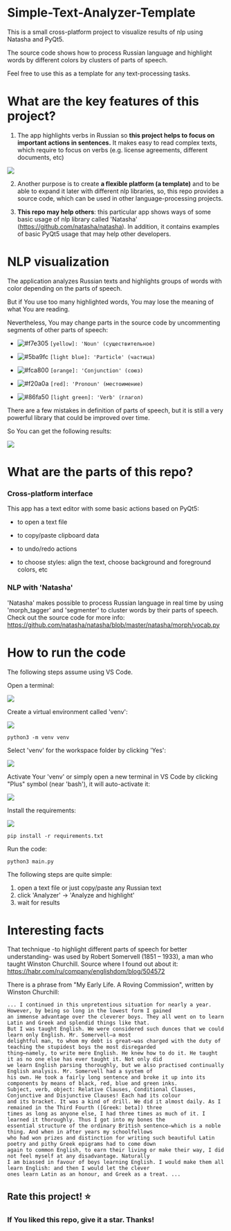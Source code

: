 
# Simple-Text-Analyzer-Template

This is a small cross-platform project to visualize results of nlp using Natasha and PyQt5.

The source code shows how to process Russian language and highlight words by different colors by clusters of parts of speech.

Feel free to use this as a template for any text-processing tasks.


# What are the key features of this project?

1. The app highlights verbs in Russian so **this project helps to focus on important actions in sentences.** It makes easy to read complex texts, which require to focus on verbs (e.g. license agreements, different documents, etc)

![](.github/3.gif)

2. Another purpose is to create **a flexible platform (a template)** and to be able to expand it later with different nlp libraries, so, this repo provides a source code, which can be used in other language-processing projects. 

3. **This repo may help others**: this particular app shows ways of some basic usage of nlp library called 'Natasha' (https://github.com/natasha/natasha). In addition, it contains examples of basic PyQt5 usage that may help other developers.


# NLP visualization

The application analyzes Russian texts and highlights groups of words with color depending on the parts of speech.

But if You use too many highlighted words, You may lose the meaning of what You are reading.

Nevertheless, You may change parts in the source code by uncommenting segments of other parts of speech:

- ![#f7e305](https://via.placeholder.com/15/f7e305/000000?text=+) `[yellow]: 'Noun' (существительное)`

- ![#5ba9fc](https://via.placeholder.com/15/5ba9fc/000000?text=+) `[light blue]: 'Particle' (частица)`

- ![#fca800](https://via.placeholder.com/15/fca800/000000?text=+) `[orange]: 'Conjunction' (союз)`

- ![#f20a0a](https://via.placeholder.com/15/f20a0a/000000?text=+) `[red]: 'Pronoun' (местоимение)`

- ![#86fa50](https://via.placeholder.com/15/86fa50/000000?text=+) `[light green]: 'Verb' (глагол)`

There are a few mistakes in definition of parts of speech, but it is still a very powerful library that could be improved over time.

So You can get the following results:

![](.github/2.gif)


# What are the parts of this repo?

### Cross-platform interface

This app has a text editor with some basic actions based on PyQt5:

- to open a text file

- to copy/paste clipboard data

- to undo/redo actions

- to choose styles: align the text, choose background and foreground colors, etc

### NLP with 'Natasha'

'Natasha' makes possible to process Russian language in real time by using 'morph_tagger' and 'segmenter' to cluster words by their parts of speech. Check out the source code for more info: https://github.com/natasha/natasha/blob/master/natasha/morph/vocab.py


# How to run the code

The following steps assume using VS Code. 

Open a terminal:

![](.github/setup_0_open_terminal.gif)

Create a virtual environment called 'venv':

![](.github/setup_1_python3__m_venv_venv.png)

```
python3 -m venv venv
```

Select 'venv' for the workspace folder by clicking 'Yes':

![](.github/setup_2_create_vscode_workspace.png)


Activate Your 'venv' or simply open a new terminal in VS Code by clicking "Plus" symbol (near 'bash'), it will auto-activate it:

![](.github/setup_3_activate_venv.png)

Install the requirements:

![](.github/setup_4_pip_install.png)

```
pip install -r requirements.txt
```

Run the code:

```
python3 main.py
```

The following steps are quite simple:

1. open a text file or just copy/paste any Russian text
2. click 'Analyzer' -> 'Analyze and highlight'
3. wait for results


# Interesting facts

That technique -to highlight different parts of speech for better understanding- was used by Robert Somervell (1851 – 1933), a man who taught Winston Churchill. Source where I found out about it: https://habr.com/ru/company/englishdom/blog/504572

There is a phrase from "My Early Life. A Roving Commission", written by Winston Churchill: 

```
... I continued in this unpretentious situation for nearly a year. However, by being so long in the lowest form I gained
an immense advantage over the cleverer boys. They all went on to learn Latin and Greek and splendid things like that.
But I was taught English. We were considered such dunces that we could learn only English. Mr. Somervell—a most
delightful man, to whom my debt is great—was charged with the duty of teaching the stupidest boys the most disregarded
thing—namely, to write mere English. He knew how to do it. He taught it as no one else has ever taught it. Not only did
we learn English parsing thoroughly, but we also practised continually English analysis. Mr. Somervell had a system of
his own. He took a fairly long sentence and broke it up into its components by means of black, red, blue and green inks.
Subject, verb, object: Relative Clauses, Conditional Clauses, Conjunctive and Disjunctive Clauses! Each had its colour
and its bracket. It was a kind of drill. We did it almost daily. As I remained in the Third Fourth ([Greek: beta]) three
times as long as anyone else, I had three times as much of it. I learned it thoroughly. Thus I got into my bones the
essential structure of the ordinary British sentence—which is a noble thing. And when in after years my schoolfellows
who had won prizes and distinction for writing such beautiful Latin poetry and pithy Greek epigrams had to come down
again to common English, to earn their living or make their way, I did not feel myself at any disadvantage. Naturally 
I am biassed in favour of boys learning English. I would make them all learn English: and then I would let the clever 
ones learn Latin as an honour, and Greek as a treat. ... 
```


## Rate this project! :star:
### If You liked this repo, give it a star. Thanks!



